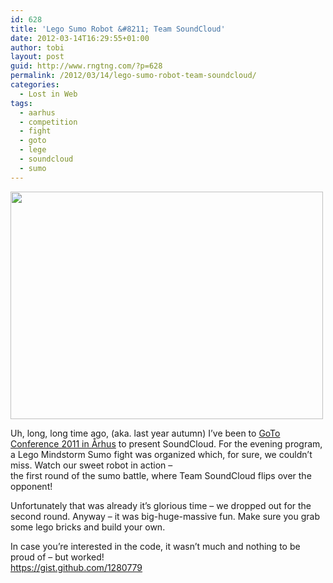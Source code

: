 ```yaml
---
id: 628
title: 'Lego Sumo Robot &#8211; Team SoundCloud'
date: 2012-03-14T16:29:55+01:00
author: tobi
layout: post
guid: http://www.rngtng.com/?p=628
permalink: /2012/03/14/lego-sumo-robot-team-soundcloud/
categories:
  - Lost in Web
tags:
  - aarhus
  - competition
  - fight
  - goto
  - lege
  - soundcloud
  - sumo
---
```

<img class="aligncenter size-full wp-image-629" src="http://www.rngtng.com/files/2012/01/soundcloud-robot.png" alt="" width="500" height="364" srcset="http://www.rngtng.com/files/2012/01/soundcloud-robot.png 500w, http://www.rngtng.com/files/2012/01/soundcloud-robot-300x218.png 300w" sizes="(max-width: 500px) 100vw, 500px" />

Uh, long, long time ago, (aka. last year autumn) I&#8217;ve been to [GoTo Conference 2011 in Århus](http://gotocon.com/aarhus-2011/) to present SoundCloud. For the evening program, a Lego Mindstorm Sumo fight was organized which, for sure, we couldn&#8217;t miss. Watch our sweet robot in action &#8211;  
the first round of the sumo battle, where Team SoundCloud flips over the opponent!



Unfortunately that was already it&#8217;s glorious time &#8211; we dropped out for the second round. Anyway &#8211; it was big-huge-massive fun. Make sure you grab some lego bricks and build your own. 

In case you&#8217;re interested in the code, it wasn&#8217;t much and nothing to be proud of &#8211; but worked!  
<https://gist.github.com/1280779>